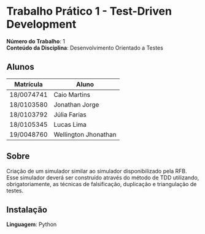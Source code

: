 # Trabalho Prático 1 - Test-Driven Development

**Número do Trabalho**: 1<br>
**Conteúdo da Disciplina**: Desenvolvimento Orientado a Testes<br>

## Alunos
| Matrícula  |        Aluno           |
| ---------- | ---------------------- |
| 18/0074741 | Caio Martins           |
| 18/0103580 | Jonathan Jorge         |
| 18/0103792 | Júlia Farias           |
| 18/0105345 | Lucas Lima             | 
| 19/0048760 | Wellington Jhonathan   |


## Sobre 
Criação de um simulador similar ao simulador disponibilizado pela RFB. Esse simulador deverá ser construído através do método de TDD utilizando, obrigatoriamente, as técnicas de falsificação, duplicação e triangulação de testes.


## Instalação 
**Linguagem**: Python<br>


